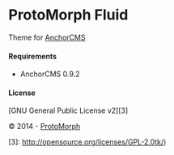 ProtoMorph Fluid
======================

Theme for [AnchorCMS][2]

#### Requirements

- AnchorCMS 0.9.2

#### License

[GNU General Public License v2][3]

© 2014 - [ProtoMorph][1]

[1]: http://protomorph.tk/
[2]: http://anchorcms.com/
[3]: http://opensource.org/licenses/GPL-2.0tk/)
